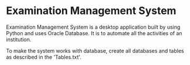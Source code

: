 # Examination Management System
Examination Management System is a desktop application built by using Python and uses Oracle Database. It is to automate all the activities of an institution.


To make the system works with database, create all databases and tables as described in the 'Tables.txt'.
